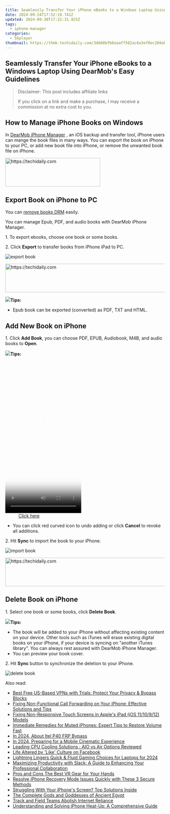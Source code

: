 ```yaml
---
title: Seamlessly Transfer Your iPhone eBooks to a Windows Laptop Using DearMob's Easy Guidelines
date: 2024-09-24T17:52:19.741Z
updated: 2024-09-30T17:22:31.925Z
tags:
  - iphone-manager
categories:
  - 5kplayer
thumbnail: https://thmb.techidaily.com/3d668bfb6eaaff582ac6a3ef0ec269ab4610d6df4de409efc683d784a7434cf5.jpg
---
```


## Seamlessly Transfer Your iPhone eBooks to a Windows Laptop Using DearMob's Easy Guidelines

>  Disclaimer: This post includes affiliate links
>
>  If you click on a link and make a purchase, I may receive a commission at no extra cost to you.
>

## How to Manage iPhone Books on Windows

In [DearMob iPhone Manager](https://tools.techidaily.com/5kplayer/iphone-manager/) , an iOS backup and transfer tool, iPhone users can mange the book files in many ways. You can export the book on iPhone to your PC, or add new book file into iPhone, or remove the unwanted book file on iPhone.

<!-- affiliate ads begin -->
<a href="https://aligracehair.sjv.io/c/5597632/1948891/19272" target="_top" id="1948891">
  <img src="//a.impactradius-go.com/display-ad/19272-1948891" border="0" alt="https://techidaily.com" width="300" height="90"/>
</a>
<img height="0" width="0" src="https://aligracehair.sjv.io/i/5597632/1948891/19272" style="position:absolute;visibility:hidden;" border="0" />
<!-- affiliate ads end -->

## Export Book on iPhone to PC

You can [remove books DRM](https://tools.techidaily.com/5kplayer/iphone-manager/) easily.

You can manage Epub, PDF, and audio books with DearMob iPhone Manager.

1\. To export ebooks, choose one book or some books.

2\. Click **Export** to transfer books from iPhone iPad to PC.

![export book](https://www.5kplayer.com/user-guide/../user-guide/images/userguide-how/dearmob-user-guide-export-book.jpg) 

<!-- affiliate ads begin -->
<a href="https://ephamedtechinc.pxf.io/c/5597632/2137212/26400" target="_top" id="2137212">
  <img src="//a.impactradius-go.com/display-ad/26400-2137212" border="0" alt="https://techidaily.com" width="728" height="90"/>
</a>
<img height="0" width="0" src="https://ephamedtechinc.pxf.io/i/5597632/2137212/26400" style="position:absolute;visibility:hidden;" border="0" />
<!-- affiliate ads end -->

![](https://www.5kplayer.com/user-guide/images/userguide-how/tips-icon.png)**Tips:**

* Epub book can be exported (converted) as PDF, TXT and HTML.

## Add New Book on iPhone

1\. Click **Add Book**, you can choose PDF, EPUB, Audiobook, M4B, and audio books to **Open**.

![](https://www.5kplayer.com/user-guide/images/userguide-how/tips-icon.png)**Tips:**

<!-- affiliate ads begin -->
<span id="1770544">
					<video width="240" height="480" style="cursor:pointer"
           poster="//a.impactradius-go.com/display-clicktoplayimage/1770544.png"
           onclick="if(!this.playClicked){this.play();this.setAttribute('controls',true);this.playClicked=true;}">
	   <source src="//a.impactradius-go.com/display-ad/20702-1770544">
	   <img src="//a.impactradius-go.com/display-clicktoplayimage/1770544.png" style="border: none; height: 100%; width: 100%; object-fit: contain">
	</video>
	<div style="width:150px;text-align:center"><a href="javascript:window.open(decodeURIComponent('https%3A%2F%2Ftokenmetrics.sjv.io%2Fc%2F5597632%2F1770544%2F20702'), '_blank');void(0);">Click here</a></div>
</span>
<img height="0" width="0" src="https://imp.pxf.io/i/5597632/1770544/20702" style="position:absolute;visibility:hidden;" border="0" />
<!-- affiliate ads end -->

* You can click red curved icon to undo adding or click **Cancel** to revoke all additions.

  
2\. Hit **Sync** to import the book to your iPhone.

![import book](https://www.5kplayer.com/user-guide/../user-guide/images/userguide-how/dearmob-user-guide-add-book.jpg) 

<!-- affiliate ads begin -->
<a href="https://ephamedtechinc.pxf.io/c/5597632/2136617/26400" target="_top" id="2136617">
  <img src="//a.impactradius-go.com/display-ad/26400-2136617" border="0" alt="https://techidaily.com" width="728" height="90"/>
</a>
<img height="0" width="0" src="https://ephamedtechinc.pxf.io/i/5597632/2136617/26400" style="position:absolute;visibility:hidden;" border="0" />
<!-- affiliate ads end -->

## Delete Book on iPhone

1\. Select one book or some books, click **Delete Book**.

![](https://www.5kplayer.com/user-guide/images/userguide-how/tips-icon.png)**Tips:**

* The book will be added to your iPhone without affecting existing content on your device. Other tools such as iTunes will erase existing digital books on your iPhone, if your device is syncing on "another iTunes library". You can always rest assured with DearMob iPhone Manager.
* You can preview your book cover.

  
2\. Hit **Sync** button to synchronize the deletion to your iPhone.

![delete book](https://www.5kplayer.com/user-guide/../user-guide/images/userguide-how/dearmob-user-guide-delete-book.jpg)

<ins class="adsbygoogle"
     style="display:block"
     data-ad-format="autorelaxed"
     data-ad-client="ca-pub-7571918770474297"
     data-ad-slot="1223367746"></ins>

<ins class="adsbygoogle"
     style="display:block"
     data-ad-client="ca-pub-7571918770474297"
     data-ad-slot="8358498916"
     data-ad-format="auto"
     data-full-width-responsive="true"></ins>

<span class="atpl-alsoreadstyle">Also read:</span>
<div><ul>
<li><a href="https://tech-haven.techidaily.com/best-free-us-based-vpns-with-trials-protect-your-privacy-and-bypass-blocks/"><u>Best Free US-Based VPNs with Trials: Protect Your Privacy & Bypass Blocks</u></a></li>
<li><a href="https://os-tips.techidaily.com/fixing-non-functional-call-forwarding-on-your-iphone-effective-solutions-and-tips/"><u>Fixing Non-Functional Call Forwarding on Your iPhone: Effective Solutions and Tips</u></a></li>
<li><a href="https://os-tips.techidaily.com/fixing-non-responsive-touch-screens-in-apples-ipad-ios-1110912-models/"><u>Fixing Non-Responsive Touch Screens in Apple's iPad (iOS 11/10/9/12) Models</u></a></li>
<li><a href="https://os-tips.techidaily.com/immediate-remedies-for-muted-iphones-expert-tips-to-restore-volume-fast/"><u>Immediate Remedies for Muted iPhones: Expert Tips to Restore Volume Fast</u></a></li>
<li><a href="https://bypass-frp.techidaily.com/in-2024-about-itel-p40-frp-bypass-by-drfone-android/"><u>In 2024, About Itel P40 FRP Bypass</u></a></li>
<li><a href="https://extra-support.techidaily.com/in-2024-preparing-for-a-mobile-cinematic-experience/"><u>In 2024, Preparing for a Mobile Cinematic Experience</u></a></li>
<li><a href="https://hardware-tips.techidaily.com/leading-cpu-cooling-solutions-aio-vs-air-options-reviewed/"><u>Leading CPU Cooling Solutions : AIO vs Air Options Reviewed</u></a></li>
<li><a href="https://facebook.techidaily.com/life-altered-by-like-culture-on-facebook/"><u>Life Altered by 'Like' Culture on Facebook</u></a></li>
<li><a href="https://extra-guidance.techidaily.com/lightning-lingers-quick-and-fluid-gaming-choices-for-laptops-for-2024/"><u>Lightning Lingers Quick & Fluid Gaming Choices for Laptops for 2024</u></a></li>
<li><a href="https://techno-recovery.techidaily.com/maximizing-productivity-with-slack-a-guide-to-enhancing-your-professional-collaboration/"><u>Maximizing Productivity with Slack: A Guide to Enhancing Your Professional Collaboration</u></a></li>
<li><a href="https://extra-lessons.techidaily.com/pros-and-cons-the-best-vr-gear-for-your-hands/"><u>Pros and Cons The Best VR Gear for Your Hands</u></a></li>
<li><a href="https://os-tips.techidaily.com/resolve-iphone-recovery-mode-issues-quickly-with-these-3-secure-methods/"><u>Resolve iPhone Recovery Mode Issues Quickly with These 3 Secure Methods</u></a></li>
<li><a href="https://os-tips.techidaily.com/struggling-with-your-iphones-screen-top-solutions-inside/"><u>Struggling With Your iPhone's Screen? Top Solutions Inside</u></a></li>
<li><a href="https://os-tips.techidaily.com/the-complete-gods-and-goddesses-of-ancient-egypt/"><u>The Complete Gods and Goddesses of Ancient Egypt</u></a></li>
<li><a href="https://facebook.techidaily.com/track-and-field-teams-abolish-internet-reliance/"><u>Track and Field Teams Abolish Internet Reliance</u></a></li>
<li><a href="https://os-tips.techidaily.com/understanding-and-solving-iphone-heat-up-a-comprehensive-guide/"><u>Understanding and Solving iPhone Heat-Up: A Comprehensive Guide</u></a></li>
</ul></div>

